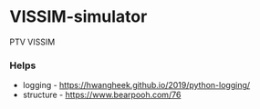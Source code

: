 # VISSIM-simulator
PTV VISSIM

### Helps
- logging - https://hwangheek.github.io/2019/python-logging/
- structure - https://www.bearpooh.com/76
